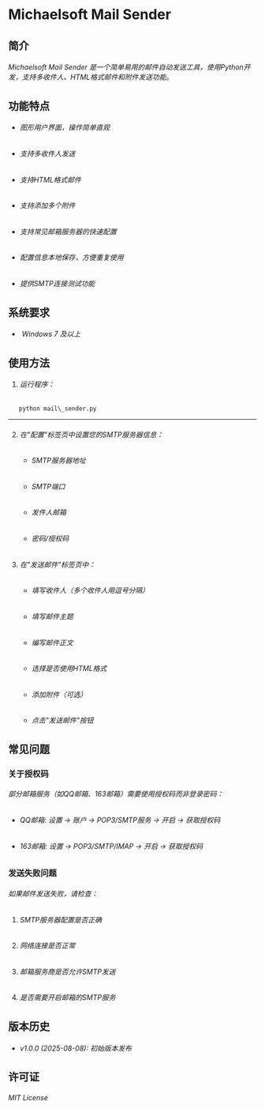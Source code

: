 # Michaelsoft Mail Sender

## 简介

###### Michaelsoft Mail Sender 是一个简单易用的邮件自动发送工具，使用Python开发，支持多收件人、HTML格式邮件和附件发送功能。

## 功能特点

* ###### 图形用户界面，操作简单直观
* ###### 支持多收件人发送
* ###### 支持HTML格式邮件
* ###### 支持添加多个附件
* ###### 支持常见邮箱服务器的快速配置
* ###### 配置信息本地保存，方便重复使用
* ###### 提供SMTP连接测试功能

## 系统要求

* ###### &nbsp;Windows 7 及以上

## 使用方法

1. ###### 运行程序：

```
   python mail\_sender.py
   ```
---

2. ###### 在"配置"标签页中设置您的SMTP服务器信息：

   * ###### SMTP服务器地址
   * ###### SMTP端口
   * ###### 发件人邮箱
   * ###### 密码/授权码

3. ###### 在"发送邮件"标签页中：

   * ###### 填写收件人（多个收件人用逗号分隔）
   * ###### 填写邮件主题
   * ###### 编写邮件正文
   * ###### 选择是否使用HTML格式
   * ###### 添加附件（可选）
   * ###### 点击"发送邮件"按钮

## 常见问题

### 关于授权码

###### 部分邮箱服务（如QQ邮箱、163邮箱）需要使用授权码而非登录密码：

* ###### QQ邮箱: 设置 -> 账户 -> POP3/SMTP服务 -> 开启 -> 获取授权码
* ###### 163邮箱: 设置 -> POP3/SMTP/IMAP -> 开启 -> 获取授权码

### 发送失败问题

###### 如果邮件发送失败，请检查：

1. ###### SMTP服务器配置是否正确
2. ###### 网络连接是否正常
3. ###### 邮箱服务商是否允许SMTP发送
4. ###### 是否需要开启邮箱的SMTP服务

## 版本历史

* ###### v1.0.0 (2025-08-08): 初始版本发布

## 许可证

###### MIT License
